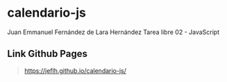 # calendario-js

Juan Emmanuel Fernández de Lara Hernández
Tarea libre 02 - JavaScript

## Link Github Pages
> https://jeflh.github.io/calendario-js/
